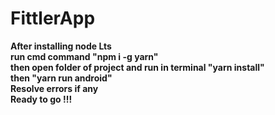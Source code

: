 ﻿# FittlerApp
**After installing node Lts**
<br>**run cmd command "npm i -g yarn"**
<br>**then open folder of project and run in terminal "yarn install"**
<br>**then "yarn run android"**
<br>**Resolve errors if any**
<br>**Ready to go !!!**

